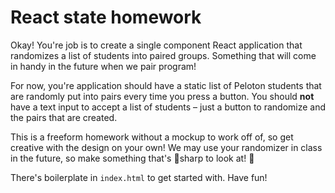 # React state homework

Okay! You're job is to create a single component React application that randomizes a list of students into paired groups. Something that will come in handy in the future when we pair program!

For now, you're application should have a static list of Peloton students that are randomly put into pairs every time you press a button. You should __not__ have a text input to accept a list of students – just a button to randomize and the pairs that are created.

This is a freeform homework without a mockup to work off of, so get creative with the design on your own! We may use your randomizer in class in the future, so make something that's 🤩sharp to look at! 👀

There's boilerplate in `index.html` to get started with. Have fun!
